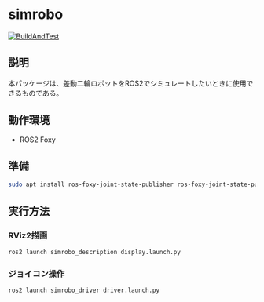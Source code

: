 # simrobo
[![BuildAndTest](https://img.shields.io/github/workflow/status/YumaMatsumura/simrobo/build%20and%20test/master)](https://github.com/YumaMatsumura/simrobo/actions/workflows/build.yml)

## 説明
本パッケージは、差動二輪ロボットをROS2でシミュレートしたいときに使用できるものである。

## 動作環境
 - ROS2 Foxy
 
## 準備
```bash
sudo apt install ros-foxy-joint-state-publisher ros-foxy-joint-state-publisher-gui ros-foxy-xacro ros-foxy-ros2-control ros-foxy-ros2-controllers ros-foxy-gazebo-ros2-control
```

## 実行方法
### RViz2描画
```bash
ros2 launch simrobo_description display.launch.py
```

### ジョイコン操作
```bash
ros2 launch simrobo_driver driver.launch.py
```
